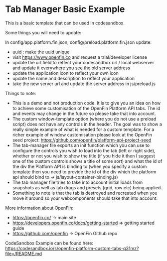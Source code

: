 # Tab Manager Basic Example

This is a basic template that can be used in codesandbox.

Some things you will need to update:

In config/app.platform.fin.json, config/preload.platform.fin.json update:

- uuid : make the uuid unique
- visit https://www.openfin.co and request a trial/developer license
- update the url field to reflect your codesandbox url / local webserver and update it everywhere you see the old server address
- update the application icon to reflect your own icon
- update the name and description to reflect your application
- take the new server url and update the server address in js/preload.js

Things to note:

- This is a demo and not production code. It is to give you an idea on how to achieve some customisation of the OpenFin Platform API tabs. The id and events may change in the future so please take that into account.
- The custom window-template option (where you do not use a preload script) does not have any controls in the header. The goal was to show a really simple example of what is needed for a custom template. For a richer example of window customisation please look at the OpenFin seed project: https://github.com/openfin/platform-api-project-seed
- The tab-manager file exports an init function which you can use to configure the controls you wish to load into the tab (left or right side), whether or not you wish to show the title (if you hide it then I suggest one of the custom controls shows a title of some sort) and what the id of the div the Platform API is binding to (when you specify a custom template then you need to provide the id of the div which the platform api should bind to -> js/layout-container-binding.js)
- The tab manager file tries to take into account initial loads from snapshots as well as tab drags and presets (grid, row etc) being applied.
- Something to note is that the tab is destroyed and recreated when you move it around so your webcomponents should take that into account.

More information about OpenFin:

- https://openfin.co/ -> main site
- https://developers.openfin.co/docs/getting-started => getting started guide
- https://github.com/openfin -> OpenFin Github repo

CodeSandbox Example can be found here: https://codesandbox.io/s/openfin-platform-custom-tabs-q31mz?file=/README.md
